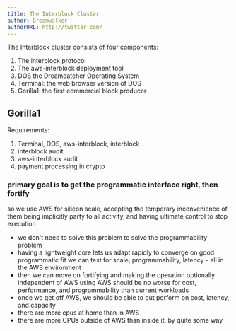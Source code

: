 ```yaml
---
title: The Interblock Cluster
author: Dreamwalker
authorURL: http://twitter.com/
---
```


The Interblock cluster consists of four components:

1. The interblock protocol
1. The aws-interblock deployment tool
1. DOS the Dreamcatcher Operating System
1. Terminal: the web browser version of DOS
1. Gorilla1: the first commercial block producer

<!--truncate-->

## Gorilla1

Requirements:

1. Terminal, DOS, aws-interblock, interblock
1. interblock audit
1. aws-interblock audit
1. payment processing in crypto

### primary goal is to get the programmatic interface right, then fortify

so we use AWS for silicon scale, accepting the temporary inconvenience of them being implicitly party to all
activity, and having ultimate control to stop execution

- we don't need to solve this problem to solve the programmability problem
- having a lightweight core lets us adapt rapidly to converge on good programmatic fit
  we can test for scale, programmability, latency - all in the AWS environment
- then we can move on fortifying and making the operation optionally independent of AWS
  using AWS should be no worse for cost, performance, and programmability than current workloads
- once we get off AWS, we should be able to out perform on cost, latency, and capacity
- there are more cpus at home than in AWS
- there are more CPUs outside of AWS than inside it, by quite some way
